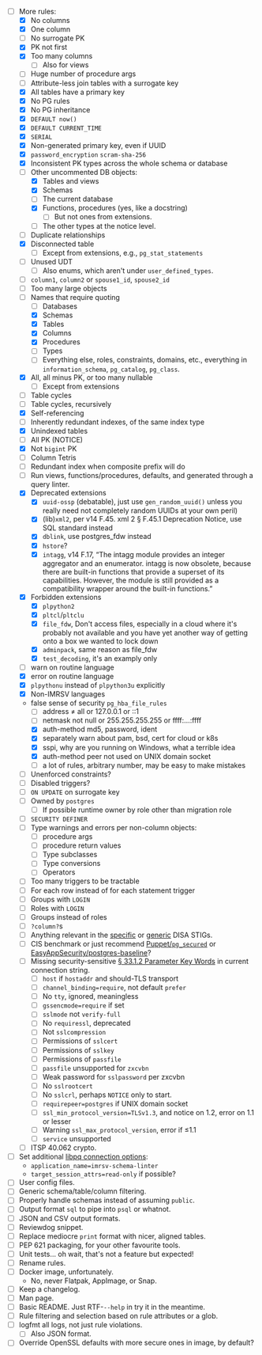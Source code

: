 - [ ] More rules:
    * [X] No columns
    * [X] One column
    * [ ] No surrogate PK
    * [X] PK not first
    * [X] Too many columns
        + [ ] Also for views
    * [ ] Huge number of procedure args
    * [ ] Attribute-less join tables with a surrogate key
    * [X] All tables have a primary key
    * [X] No PG rules
    * [X] No PG inheritance
    * [X] `DEFAULT now()`
    * [X] `DEFAULT CURRENT_TIME`
    * [X] `SERIAL`
    * [X] Non-generated primary key, even if UUID
    * [X] `password_encryption` `scram-sha-256`
    * [X] Inconsistent PK types across the whole schema or database
    * [ ] Other uncommented DB objects:
        + [X] Tables and views
        + [X] Schemas
        + [ ] The current database
        + [X] Functions, procedures (yes, like a docstring)
            - [ ] But not ones from extensions.
        + [ ] The other types at the notice level.
    * [ ] Duplicate relationships
    * [X] Disconnected table
        + [ ] Except from extensions, e.g., `pg_stat_statements`
    * [ ] Unused UDT
        + [ ] Also enums, which aren't under `user_defined_types`.
    * [ ] `column1`, `column2` or `spouse1_id`, `spouse2_id`
    * [ ] Too many large objects
    * [ ] Names that require quoting
        + [ ] Databases
        + [X] Schemas
        + [X] Tables
        + [X] Columns
        + [X] Procedures
        + [ ] Types
        + [ ] Everything else, roles, constraints, domains, etc., everything in
              `information_schema`, `pg_catalog`, `pg_class`.
    * [X] All, all minus PK, or too many nullable
        + [ ] Except from extensions
    * [ ] Table cycles
    * [ ] Table cycles, recursively
    * [X] Self-referencing
    * [ ] Inherently redundant indexes, of the same index type
    * [X] Unindexed tables
    * [ ] All PK (NOTICE)
    * [X] Not `bigint` PK
    * [ ] Column Tetris
    * [ ] Redundant index when composite prefix will do
    * [ ] Run views, functions/procedures, defaults, and generated through a query linter.
    * [X] Deprecated extensions
        + [X] `uuid-ossp` (debatable), just use `gen_random_uuid()` unless you really need not completely random UUIDs at your own peril)
        + [X] (lib)`xml2`, per v14 F.45. xml 2 § F.45.1 Deprecation Notice, use SQL standard instead
        + [X] `dblink`, use postgres_fdw instead
        + [X] `hstore`?
        + [X] `intagg`, v14 F.17, “The intagg module provides an integer aggregator and an enumerator. intagg is now obsolete, because there are built-in functions that provide a superset of its capabilities. However, the module is still provided as a compatibility wrapper around the built-in functions.”
    * [X] Forbidden extensions
        + [X] `plpython2`
        + [X] `pltcl`/`pltclu`
        + [X] `file_fdw`, Don't access files, especially in a cloud where it's probably not available and you have yet another way of getting onto a box we wanted to lock down
        + [X] `adminpack`, same reason as file_fdw
        + [X] `test_decoding`, it's an examply only
    * [ ] warn on routine language
    * [X] error on routine language
    * [X] `plpythonu` instead of `plpython3u` explicitly
    * [X] Non-IMRSV languages
    * false sense of security `pg_hba_file_rules`
        + [ ] address ≠ all or 127.0.0.1 or ::1
        + [ ] netmask not null or 255.255.255.255 or ffff:…:ffff
        + [X] auth-method md5, password, ident
        + [X] separately warn about pam, bsd, cert for cloud or k8s
        + [X] sspi, why are you running on Windows, what a terrible idea
        + [X] auth-method peer not used on UNIX domain socket
        + [ ] a lot of rules, arbitrary number, may be easy to make mistakes
    * [ ] Unenforced constraints?
    * [ ] Disabled triggers?
    * [ ] `ON UPDATE` on surrogate key
    * [ ] Owned by `postgres`
        + [ ] If possible runtime owner by role other than migration role
    * [ ] `SECURITY DEFINER`
    * [ ] Type warnings and errors per non-column objects:
        + [ ] procedure args
        + [ ] procedure return values
        + [ ] Type subclasses
        + [ ] Type conversions
        + [ ] Operators
    * [ ] Too many triggers to be tractable
    * [ ] For each row instead of for each statement trigger
    * [ ] Groups with `LOGIN`
    * [ ] Roles with `LOGIN`
    * [ ] Groups instead of roles
    * [ ] `?column?`s
    * [ ] Anything relevant in the
      [specific](https://www.stigviewer.com/stig/postgresql_9.x/) or
      [generic](https://www.stigviewer.com/stig/database_security_requirements_guide/)
      DISA STIGs.
    * [ ] CIS benchmark or just recommend [Puppet/`pg_secured`][pg_secured] or
      [EasyAppSecurity/postgres-baseline][postgres-baseline]?
    * [ ] Missing security-sensitive [§ 33.1.2 Parameter Key
      Words][paramkeywords] in current connection string.
        * [ ] `host` if `hostaddr` and should-TLS transport
        * [ ] `channel_binding=require`, not default `prefer`
        * [ ] No `tty`, ignored, meaningless
        * [ ] `gssencmode=require` if set
        * [ ] `sslmode` not `verify-full`
        * [ ] No `requiressl`, deprecated
        * [ ] Not `sslcompression`
        * [ ] Permissions of `sslcert`
        * [ ] Permissions of `sslkey`
        * [ ] Permissions of `passfile`
        * [ ] `passfile` unsupported for `zxcvbn`
        * [ ] Weak password for `sslpassword` per zxcvbn
        * [ ] No `sslrootcert`
        * [ ] No `sslcrl`, perhaps `NOTICE` only to start.
        * [ ] `requirepeer=postgres` if UNIX domain socket
        * [ ] `ssl_min_protocol_version=TLSv1.3`, and notice on 1.2, error on 1.1 or lesser
        * [ ] Warning `ssl_max_protocol_version`, error if ≤1.1
        * [ ] `service` unsupported
    * [ ] ITSP 40.062 crypto.
- [ ] Set additional [libpq connection options][paramkeywords]:
    * `application_name=imrsv-schema-linter`
    * `target_session_attrs=read-only` if possible?
- [ ] User config files.
- [ ] Generic schema/table/column filtering.
- [ ] Properly handle schemas instead of assuming `public`.
- [ ] Output format `sql` to pipe into `psql` or whatnot.
- [ ] JSON and CSV output formats.
- [ ] Reviewdog snippet.
- [ ] Replace mediocre `print` format with nicer, aligned tables.
- [ ] PEP 621 packaging, for your other favourite tools.
- [ ] Unit tests… oh wait, that's not a feature but expected!
- [ ] Rename rules.
- [ ] Docker image, unfortunately.
    * No, never Flatpak, AppImage, or Snap.
- [ ] Keep a changelog.
- [ ] Man page.
- [ ] Basic README. Just RTF-`--help` in try it in the meantime.
- [ ] Rule filtering and selection based on rule attributes or a glob.
- [ ] logfmt all logs, not just rule violations.
    * [ ] Also JSON format.
- [ ] Override OpenSSL defaults with more secure ones in image, by default?

[pg_secured]: https://forge.puppet.com/modules/enterprisemodules/pg_secured
[postgres-baseline]: https://github.com/EasyAppSecurity/postgres-baseline
[paramkeywords]: https://www.postgresql.org/docs/13/libpq-connect.html#LIBPQ-PARAMKEYWORDS "33.1.2. Parameter Key Words"
